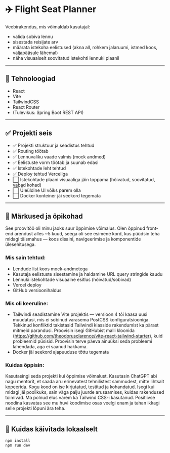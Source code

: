 # ✈️ Flight Seat Planner

Veebirakendus, mis võimaldab kasutajal:
- valida sobiva lennu
- sisestada reisijate arv
- määrata istekoha eelistused (akna all, rohkem jalaruumi, istmed koos, väljapääsule lähemal)
- näha visuaalselt soovitatud istekohti lennuki plaanil

---

## 🔧 Tehnoloogiad
- React
- Vite
- TailwindCSS
- React Router
- (Tulevikus: Spring Boot REST API)

---

## ✅ Projekti seis
- ✅ Projekti struktuur ja seadistus tehtud
- ✅ Routing töötab
- ✅ Lennuvaliku vaade valmis (mock andmed)
- ✅ Eelistuste vorm töötab ja suunab edasi
- ✅ Istekohtade leht tehtud
- ✅ Deploy tehtud Verceliga
- ⬜ Istekohtade plaani visuaaliga jäin toppama (hõivatud, soovitatud, vabad kohad)
- ⬜ Üleüldine UI võiks parem olla
- ⬜ Docker konteiner jäi seekord tegemata

---

## 💬 Märkused ja õpikohad

See proovitöö oli minu jaoks suur õppimise võimalus. Olen õppinud front-end arendust alles ~5 kuud, seega oli see esimene kord, kus püüdsin teha midagi täismahus — koos disaini, navigeerimise ja komponentide ülesehitusega.

### Mis sain tehtud:
- Lendude list koos mock-andmetega
- Kasutaja eelistuste sisestamine ja haldamine URL query stringide kaudu
- Lennuki istekohtade visuaalne esitlus (hõivatud/sobivad)
- Vercel deploy
- GitHub versioonihaldus

### Mis oli keeruline:
- Tailwindi seadistamine Vite projektis — versioon 4 tõi kaasa uusi muudatusi, mis ei sobinud varasema PostCSS konfiguratsiooniga. Tekkinud konfliktid takistasid Tailwindi klasside rakendumist ka pärast mitmeid parandusi. Proovisin isegi GitHubist malli kloonida (https://github.com/theodorusclarence/vite-react-tailwind-starter), kuid probleemid püsisid. Proovisin terve päeva ainuüksi seda probleemi lahendada, aga ei saanud hakkama.
- Docker jäi seekord ajapuuduse tõttu tegemata

### Kuidas õppisin:
Kasutasingi seda projekti kui õppimise võimalust. Kasutasin ChatGPT abi nagu mentorit, et saada aru erinevatest tehnilistest sammudest, mitte lihtsalt kopeerida. Kogu kood on ise kirjutatud, testitud ja kohandatud. Isegi kui midagi jäi poolikuks, sain väga palju juurde arusaamises, kuidas rakendused toimivad. Ma polnud elus varem ka Tailwind CSS-i kasutanud. Positiivse noodina kasvatas see mu huvi koodimise osas veelgi enam ja tahan ikkagi selle projekti lõpuni ära teha.

---

## 🚀 Kuidas käivitada lokaalselt

```bash
npm install
npm run dev
